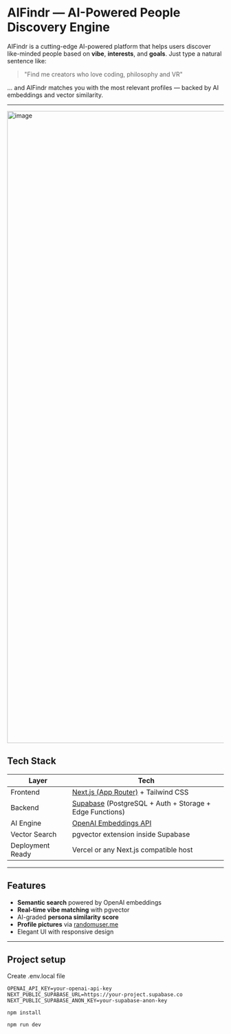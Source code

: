 # AIFindr — AI-Powered People Discovery Engine

AIFindr is a cutting-edge AI-powered platform that helps users discover like-minded people based on **vibe**, **interests**, and **goals**. Just type a natural sentence like:

> "Find me creators who love coding, philosophy and VR"

… and AIFindr matches you with the most relevant profiles — backed by AI embeddings and vector similarity.

---

<img width="1470" alt="image" src="https://github.com/user-attachments/assets/21a90dc6-872b-4b1d-b276-ad5657ed0031" />


## Tech Stack

| Layer | Tech |
|------|------|
| Frontend | [Next.js (App Router)](https://nextjs.org/docs/app) + Tailwind CSS |
| Backend | [Supabase](https://supabase.com) (PostgreSQL + Auth + Storage + Edge Functions) |
| AI Engine | [OpenAI Embeddings API](https://platform.openai.com/docs/guides/embeddings) |
| Vector Search | pgvector extension inside Supabase |
| Deployment Ready | Vercel or any Next.js compatible host |

---

## Features

-  **Semantic search** powered by OpenAI embeddings
-  **Real-time vibe matching** with pgvector
-  AI-graded **persona similarity score**
-  **Profile pictures** via [randomuser.me](https://randomuser.me)
-  Elegant UI with responsive design

---

## Project setup

Create .env.local file
```# .env.local
OPENAI_API_KEY=your-openai-api-key
NEXT_PUBLIC_SUPABASE_URL=https://your-project.supabase.co
NEXT_PUBLIC_SUPABASE_ANON_KEY=your-supabase-anon-key
```

```npm install```

```npm run dev```
